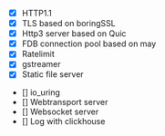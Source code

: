 - [x] HTTP1.1
- [x] TLS based on boringSSL
- [x] Http3 server based on Quic
- [x] FDB connection pool based on may
- [x] Ratelimit
- [x] gstreamer
- [x] Static file server
- [] io_uring
- [] Webtransport server
- [] Websocket server
- [] Log with clickhouse
